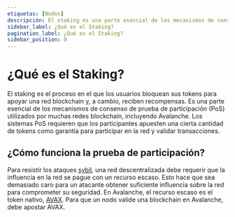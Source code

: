 ```yaml
---
etiquetas: [Nodos]
descripción: El staking es una parte esencial de los mecanismos de consenso de prueba de participación (PoS) utilizados por muchas redes blockchain, incluyendo Avalanche.
sidebar_label: ¿Qué es el Staking?
pagination_label: ¿Qué es el Staking?
sidebar_position: 0
---
```


# ¿Qué es el Staking?

El staking es el proceso en el que los usuarios bloquean sus tokens para apoyar una red blockchain y, a cambio, reciben recompensas. Es una parte esencial de los mecanismos de consenso de prueba de participación (PoS) utilizados por muchas redes blockchain, incluyendo Avalanche. Los sistemas PoS requieren que los participantes apuesten una cierta cantidad de tokens como garantía para participar en la red y validar transacciones.

## ¿Cómo funciona la prueba de participación?

Para resistir los ataques [sybil](https://support.avalabs.org/en/articles/4064853-what-is-a-sybil-attack), una red descentralizada debe requerir que la influencia en la red se pague con un recurso escaso. Esto hace que sea demasiado caro para un atacante obtener suficiente influencia sobre la red para comprometer su seguridad. En Avalanche, el recurso escaso es el token nativo, [AVAX](/learn/avalanche/intro.md#avax). Para que un nodo valide una blockchain en Avalanche, debe apostar AVAX.